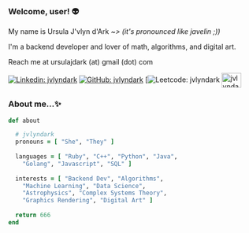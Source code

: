 ### Welcome, user! 👽

<p>My name is Ursula J'vlyn d'Ark
<em> ~> (it's pronounced like javelin ;))</em></p>
<p>I'm a backend developer and lover of math, algorithms, and digital art.</p>
<p>Reach me at ursulajdark (at) gmail (dot) com</p>


[![Linkedin: jvlyndark](https://img.shields.io/badge/-jvlyndark-blue?style=flat-square&logo=Linkedin&logoColor=white&link=https://www.linkedin.com/in/jvlyndark/)](https://www.linkedin.com/in/jvlyndark/)
[![GitHub: jvlyndark](https://img.shields.io/github/followers/jvlyndark?label=follow%20%40jvlyndark&style=social)](https://github.com/jvlyndark)
[![Leetcode: jvlyndark](https://leetcode.com/jvlyndark/)
<a href="https://www.leetcode.com/jvlyndark" target="blank"><img align="center" src="https://raw.githubusercontent.com/rahuldkjain/github-profile-readme-generator/master/src/images/icons/Social/leet-code.svg" alt="jvlyndark" height="30" width="40" /></a>

### About me...✨

```ruby
def about

  # jvlyndark
  pronouns = [ "She", "They" ]
  
  languages = [ "Ruby", "C++", "Python", "Java", 
    "Golang", "Javascript", "SQL" ]
    
  interests = [ "Backend Dev", "Algorithms",
    "Machine Learning", "Data Science",
    "Astrophysics", "Complex Systems Theory", 
    "Graphics Rendering", "Digital Art" ]
  
  return 666
end
```
